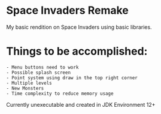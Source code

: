 # Space Invaders Remake
My basic rendition on Space Invaders using basic libraries.

# Things to be accomplished:
 	- Menu buttons need to work  
 	- Possible splash screen  
 	- Point system using draw in the top right corner  
 	- Multiple levels  
 	- New Monsters  
 	- Time complexity to reduce memory usage  

Currently unexecutable and created in JDK Environment 12+
